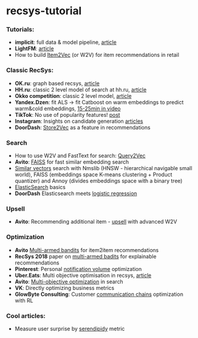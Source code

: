 # recsys-tutorial

### Tutorials:
- **implicit**: full data & model pipeline, [article](https://www.ethanrosenthal.com/2016/10/19/implicit-mf-part-1/) 
- **LightFM**: [article](https://www.ethanrosenthal.com/2016/11/07/implicit-mf-part-2/) 
- How to build [Item2Vec](https://www.analyticsvidhya.com/blog/2019/07/how-to-build-recommendation-system-word2vec-python/) (or W2V) for item recommendations in retail

### Classic RecSys:
- **OK.ru**: graph based recsys, [article](https://habr.com/ru/company/odnoklassniki/blog/499192/)
- **HH.ru**: classic 2 level model of search at hh.ru, [article](https://habr.com/ru/company/hh/blog/347276/)
- **Okko competition**: classic 2 level model, [article](https://habr.com/ru/post/447376/) 
- **Yandex.Dzen**: fit ALS -> fit Catboost on warm embeddings to predict warm&cold embeddings, [15-25min in video](https://www.youtube.com/watch?v=TaUqh_CeCPc&t=126s)   
- **TikTok**: No use of popularity features! [post](https://newsroom.tiktok.com/en-us/how-tiktok-recommends-videos-for-you/) 
- **Instagram**: Insights on candidate generation [articles](https://instagram-engineering.com/powered-by-ai-instagrams-explore-recommender-system-7ca901d2a882) 
- **DoorDash**: [Store2Vec](https://blog.doordash.com/personalized-store-feed-with-vector-embeddings-251ad7a2c09a) as a feature in recommendations

### Search
- How to use W2V and FastText for search: [Query2Vec](https://medium.com/coursera-engineering/query2vec-2f6070083bda) 
- **Avito**: [FAISS](https://habr.com/ru/company/avito/blog/488658/) for fast similar embedding search
- [Similar vectors](https://m.habr.com/ru/company/mailru/blog/338360/) search with Nmslib (HNSW - hierarchical navigable small world), FAISS (embeddings space K-means clustering + Product quantizer) and Annoy (divides embeddings space with a binary tree) 
- [ElasticSearch](https://m.habr.com/ru/post/280488/) basics
- **DoorDash** Elasticsearch meets [logistic regression](https://medium.com/@DoorDash/powering-search-recommendations-at-doordash-8310c5cfd88c) 

### Upsell 
- **Avito**: Recommending additional item - [upsell](https://habr.com/ru/company/avito/blog/491942/) with advanced W2V

### Optimization
- **Avito** [Multi-armed bandits](https://m.habr.com/ru/company/avito/blog/417571/?_ga=2.55507619.909483613.1596129867-1023641029.1575324164) for item2item recommendations
- **RecSys 2018** paper on [multi-armed badits](http://jamesmc.com/blog/2018/10/1/explore-exploit-explain) for explainable recommendations
- **Pinterest**: Personal [notification volume](https://medium.com/pinterest-engineering/user-state-based-notification-volume-optimization-7764118f73ff) optimization
- **Uber.Eats**: Multi objective optimisation in recsys, [article](https://eng.uber.com/uber-eats-recommending-marketplace/)
- **Avito**: [Multi-objective optimization](https://www.highload.ru/moscow/2018/abstracts/4182) in search
- **VK**: Directly optimizing business metrics
- **GlowByte Consulting**: Customer [communication chains](https://m.habr.com/ru/company/glowbyte/blog/514514/) optimization with RL

### Cool articles:
- Measure user surprise by [serendipidy](https://towardsdatascience.com/serendipity-accuracys-unpopular-best-friend-in-recommender-systems-ca079b493f3c) metric
